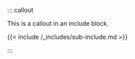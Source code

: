 ::: callout

This is a callout in an include block.

<!--
Note that the following sub-include would behave unintuitively 
if it had used a relative path instead of an absolute path.

With a relative path, the path would be resolved relative to
the original .qmd, instead of relative to the path of this file.
Sometimes, the relative include _is_ what you want to do, so that
different directories can have different includes. See the
`include-absolute-paths` example.
 -->

{{< include /_includes/sub-include.md >}}

:::